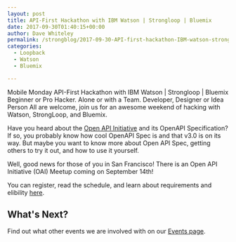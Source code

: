 ```yaml
---
layout: post
title: API-First Hackathon with IBM Watson | Strongloop | Bluemix
date: 2017-09-30T01:40:15+00:00
author: Dave Whiteley
permalink: /strongblog/2017-09-30-API-first-hackathon-IBM-watson-strongloop-bluemix
categories:
  - Loopback
  - Watson
  - Bluemix

---
```


Mobile Monday API-First Hackathon with IBM Watson | Strongloop | Bluemix
Beginner or Pro Hacker. Alone or with a Team. Developer, Designer or Idea Person
All are welcome, join us for an awesome weekend of hacking with Watson, StrongLoop, and Bluemix.


Have you heard about the [Open API Initiative](https://www.openapis.org/) and its OpenAPI Specification? If so, you probably know how cool OpenAPI Spec is and that v3.0 is on its way. But maybe you want to know more about Open API Spec, getting others to try it out, and how to use it yourself.

Well, good news for those of you in San Francisco! There is an Open API Initiative (OAI) Meetup coming on September 14th!

<!--more-->


You can register, read the schedule, and learn about requirements and elibility [here](https://mm-api-first-hackathon-sf.devpost.com/).

## What's Next?

Find out what other events we are involved with on our [Events page](https://strongloop.com/events/). 

